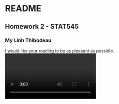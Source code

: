# README 
## Homework 2 - STAT545
### My Linh Thibodeau

I would like your reading to be as pleasant as possible.  
![cat reading](/scratch-space/cat_read_militarystrategy.mp4)
